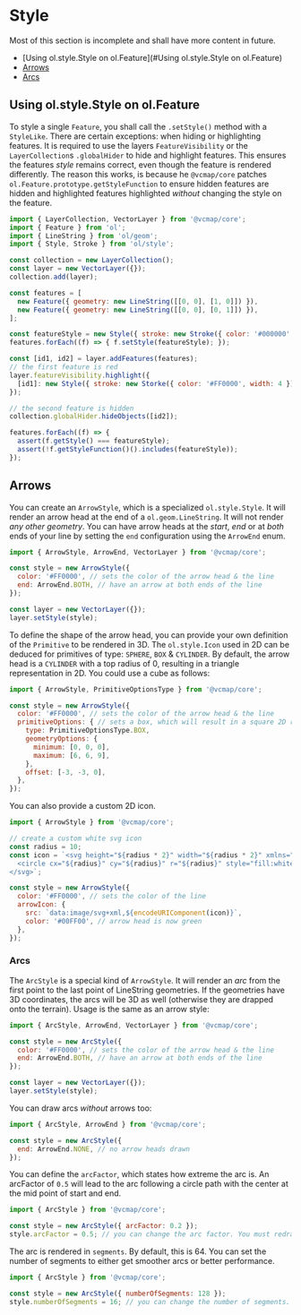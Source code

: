 # Style
Most of this section is incomplete and shall have more content in future.

- [Using ol.style.Style on ol.Feature](#Using ol.style.Style on ol.Feature)
- [Arrows](#arrows)
- [Arcs](#arcs)

## Using ol.style.Style on ol.Feature
To style a single `Feature`, you shall call the `.setStyle()` method with a 
`StyleLike`. There are certain exceptions: when hiding or highlighting 
features. It is required to use the layers `FeatureVisibility` or the `LayerCollection`s
`.globalHider` to hide and highlight features.
This ensures the features _style_ remains correct, even though the feature
is rendered differently. The reason this works, is because he `@vcmap/core` patches
`ol.Feature.prototype.getStyleFunction` to ensure hidden features are hidden
and highlighted features highlighted _without_ changing the style on the feature.

```javascript
import { LayerCollection, VectorLayer } from '@vcmap/core';
import { Feature } from 'ol';
import { LineString } from 'ol/geom';
import { Style, Stroke } from 'ol/style';

const collection = new LayerCollection();
const layer = new VectorLayer({});
collection.add(layer);

const features = [
  new Feature({ geometry: new LineString([[0, 0], [1, 0]]) }),
  new Feature({ geometry: new LineString([[0, 0], [0, 1]]) }),
];

const featureStyle = new Style({ stroke: new Stroke({ color: '#000000', widht: 1 }) });
features.forEach((f) => { f.setStyle(featureStyle); });

const [id1, id2] = layer.addFeatures(features);
// the first feature is red
layer.featureVisibility.highlight({ 
  [id1]: new Style({ stroke: new Storke({ color: '#FF0000', width: 4 }) }), 
});

// the second feature is hidden
collection.globalHider.hideObjects([id2]); 

features.forEach((f) => {
  assert(f.getStyle() === featureStyle);
  assert(!f.getStyleFunction()().includes(featureStyle));
});
``` 

## Arrows
You can create an `ArrowStyle`, which is a specialized `ol.style.Style`. It will
render an arrow head at the end of a `ol.geom.LineString`. It will not render _any other
geometry_. You can have arrow heads at the _start_, _end_ or at _both_ ends of your 
line by setting the `end` configuration using the `ArrowEnd` enum.

```javascript
import { ArrowStyle, ArrowEnd, VectorLayer } from '@vcmap/core';

const style = new ArrowStyle({
  color: '#FF0000', // sets the color of the arrow head & the line
  end: ArrowEnd.BOTH, // have an arrow at both ends of the line
});

const layer = new VectorLayer({});
layer.setStyle(style);
```

To define the shape of the arrow head, you can provide your own definition of the 
`Primitive` to be rendered in 3D. The `ol.style.Icon` used in 2D can be deduced
for primitives of type: `SPHERE`, `BOX` & `CYLINDER`. By default, the arrow head
is a `CYLINDER` with a top radius of 0, resulting in a triangle representation
in 2D. You could use a cube as follows:

```javascript
import { ArrowStyle, PrimitiveOptionsType } from '@vcmap/core';

const style = new ArrowStyle({
  color: '#FF0000', // sets the color of the arrow head & the line
  primitiveOptions: { // sets a box, which will result in a square 2D representation
    type: PrimitiveOptionsType.BOX,
    geometryOptions: {
      minimum: [0, 0, 0],
      maximum: [6, 6, 9],
    },
    offset: [-3, -3, 0],
  },
});
```

You can also provide a custom 2D icon.

```javascript
import { ArrowStyle } from '@vcmap/core';

// create a custom white svg icon
const radius = 10;
const icon = `<svg height="${radius * 2}" width="${radius * 2}" xmlns="http://www.w3.org/2000/svg">
  <circle cx="${radius}" cy="${radius}" r="${radius}" style="fill:white;" />
</svg>`;

const style = new ArrowStyle({
  color: '#FF0000', // sets the color of the line
  arrowIcon: {
    src: `data:image/svg+xml,${encodeURIComponent(icon)}`,
    color: '#00FF00', // arrow head is now green
  },
});
```

### Arcs
The `ArcStyle` is a special kind of `ArrowStyle`. It will render an _arc_ from
the first point to the last point of LineString geometries. If the geometries have
3D coordinates, the arcs will be 3D as well (otherwise they are drapped onto the terrain).
Usage is the same as an arrow style:

```javascript
import { ArcStyle, ArrowEnd, VectorLayer } from '@vcmap/core';

const style = new ArcStyle({
  color: '#FF0000', // sets the color of the arrow head & the line
  end: ArrowEnd.BOTH, // have an arrow at both ends of the line
});

const layer = new VectorLayer({});
layer.setStyle(style);
```

You can draw arcs _without_ arrows too:

```javascript
import { ArcStyle, ArrowEnd } from '@vcmap/core';

const style = new ArcStyle({
  end: ArrowEnd.NONE, // no arrow heads drawn
});
```

You can define the `arcFactor`, which states how extreme the arc is. An arcFactor of 
`0.5` will lead to the arc following a circle path with the center at the mid point 
of start and end.

```javascript
import { ArcStyle } from '@vcmap/core';

const style = new ArcStyle({ arcFactor: 0.2 });
style.arcFactor = 0.5; // you can change the arc factor. You must redraw yourself
```

The arc is rendered in `segments`. By default, this is 64. You can set the number
of segments to either get smoother arcs or better performance.

```javascript
import { ArcStyle } from '@vcmap/core';

const style = new ArcStyle({ numberOfSegments: 128 });
style.numberOfSegments = 16; // you can change the number of segments. You must redraw yourself
```
